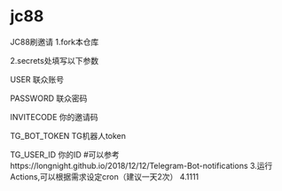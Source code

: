 # jc88
JC88刷邀请
1.fork本仓库

2.secrets处填写以下参数

USER 联众账号

PASSWORD 联众密码

INVITECODE 你的邀请码

TG_BOT_TOKEN TG机器人token

TG_USER_ID 你的ID  #可以参考https://longnight.github.io/2018/12/12/Telegram-Bot-notifications
3.运行Actions,可以根据需求设定cron（建议一天2次）
4.1111
